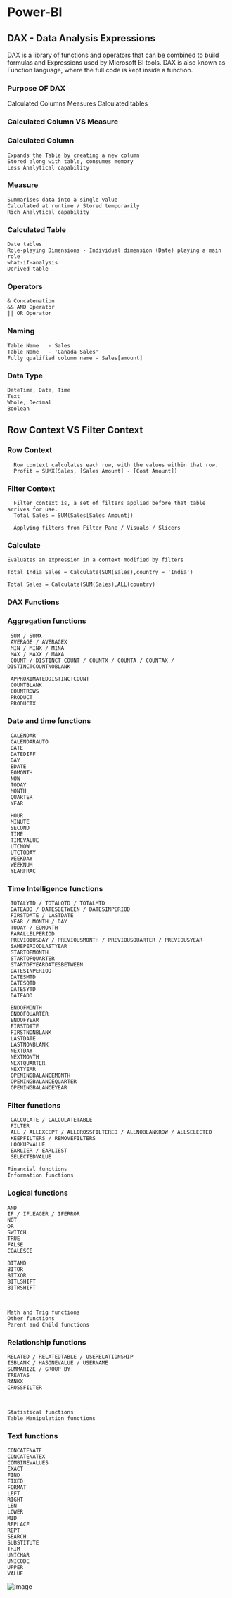 # **Power-BI**

## **DAX** - Data Analysis Expressions

DAX is a library of functions and operators that can be combined to build formulas and Expressions used by Microsoft BI tools.
DAX is also known as Function language, where the full code is kept inside a function.

### **Purpose OF DAX** 
  Calculated Columns
  Measures
  Calculated tables

### **Calculated Column  VS Measure**

  ### **Calculated Column**
    Expands the Table by creating a new column
    Stored along with table, consumes memory
    Less Analytical capability

  ### **Measure**
    Summarises data into a single value
    Calculated at runtime / Stored temporarily
    Rich Analytical capability

  ### **Calculated Table**
    Date tables
    Role-playing Dimensions - Individual dimension (Date) playing a main role
    what-if-analysis
    Derived table

  ### **Operators**
    & Concatenation
    && AND Operator
    || OR Operator

  ### **Naming**
    Table Name   - Sales
    Table Name   - 'Canada Sales'
    Fully qualified column name - Sales[amount]

  ### **Data Type**
    DateTime, Date, Time
    Text
    Whole, Decimal
    Boolean

## **Row Context VS Filter Context**

  ### Row Context

      Row context calculates each row, with the values within that row.
      Profit = SUMX(Sales, [Sales Amount] - [Cost Amount])

  ### Filter Context

      Filter context is, a set of filters applied before that table arrives for use.
      Total Sales = SUM(Sales[Sales Amount])

      Applying filters from Filter Pane / Visuals / Slicers
    
  ### **Calculate**

    Evaluates an expression in a context modified by filters

    Total India Sales = Calculate(SUM(Sales),country = 'India')

    Total Sales = Calculate(SUM(Sales),ALL(country)


  ### **DAX Functions**
  
   ### **Aggregation functions**
     SUM / SUMX
     AVERAGE / AVERAGEX
     MIN / MINX / MINA
     MAX / MAXX / MAXA
     COUNT / DISTINCT COUNT / COUNTX / COUNTA / COUNTAX / DISTINCTCOUNTNOBLANK

     APPROXIMATEDDISTINCTCOUNT
     COUNTBLANK
     COUNTROWS
     PRODUCT
     PRODUCTX
      
   ### **Date and time functions**

     CALENDAR
     CALENDARAUTO
     DATE
     DATEDIFF
     DAY
     EDATE
     EOMONTH
     NOW
     TODAY
     MONTH
     QUARTER
     YEAR

     HOUR
     MINUTE
     SECOND
     TIME
     TIMEVALUE
     UTCNOW
     UTCTODAY
     WEEKDAY
     WEEKNUM
     YEARFRAC
     
     
   ### **Time Intelligence functions**

     TOTALYTD / TOTALQTD / TOTALMTD
     DATEADD / DATESBETWEEN / DATESINPERIOD
     FIRSTDATE / LASTDATE
     YEAR / MONTH / DAY
     TODAY / EOMONTH
     PARALLELPERIOD
     PREVIOIUSDAY / PREVIOUSMONTH / PREVIOUSQUARTER / PREVIOUSYEAR
     SAMEPERIODLASTYEAR
     STARTOFMONTH
     STARTOFQUARTER
     STARTOFYEARDATESBETWEEN
     DATESINPERIOD
     DATESMTD
     DATESQTD
     DATESYTD
     DATEADD

     ENDOFMONTH
     ENDOFQUARTER
     ENDOFYEAR
     FIRSTDATE
     FIRSTNONBLANK
     LASTDATE
     LASTNONBLANK
     NEXTDAY
     NEXTMONTH
     NEXTQUARTER
     NEXTYEAR
     OPENINGBALANCEMONTH
     OPENINGBALANCEQUARTER
     OPENINGBALANCEYEAR
     
     
   ### **Filter functions**
     CALCULATE / CALCULATETABLE
     FILTER
     ALL / ALLEXCEPT / ALLCROSSFILTERED / ALLNOBLANKROW / ALLSELECTED
     KEEPFILTERS / REMOVEFILTERS
     LOOKUPVALUE
     EARLIER / EARLIEST
     SELECTEDVALUE
     
    Financial functions  
    Information functions
    
  ### **Logical functions**

    AND
    IF / IF.EAGER / IFERROR  
    NOT
    OR
    SWITCH
    TRUE
    FALSE
    COALESCE

    BITAND
    BITOR
    BITXOR
    BITLSHIFT
    BITRSHIFT
    

    
    Math and Trig functions
    Other functions
    Parent and Child functions
    
  ### **Relationship functions**

    RELATED / RELATEDTABLE / USERELATIONSHIP
    ISBLANK / HASONEVALUE / USERNAME
    SUMMARIZE / GROUP BY
    TREATAS
    RANKX
    CROSSFILTER
    

      
    Statistical functions
    Table Manipulation functions
    
  ### **Text functions**

    CONCATENATE
    CONCATENATEX
    COMBINEVALUES
    EXACT
    FIND
    FIXED
    FORMAT
    LEFT
    RIGHT
    LEN
    LOWER
    MID
    REPLACE
    REPT
    SEARCH
    SUBSTITUTE
    TRIM
    UNICHAR
    UNICODE
    UPPER
    VALUE
    
    
   ![image](https://github.com/user-attachments/assets/d965f55a-c349-4b3f-947d-8eefb523d12d)
 
      
    

  
  
  
  
  
    


